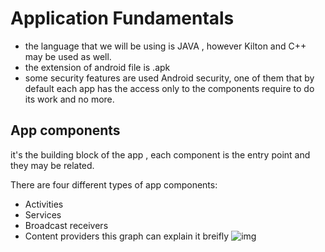 # Application Fundamentals
* the language that we will be using is JAVA , however Kilton and C++ may be used as well.
* the extension of android file is .apk 
* some security features are used Android security, one of them that by default each app has the access only to the components require to do its work and no more.
## App components
it's the building block of the app , each component is the entry point and they may be related.

There are four different types of app components:

* Activities
* Services
* Broadcast receivers
* Content providers
this graph can explain it breifly 
![img](https://www.researchgate.net/profile/Mamdouh-Alenezi-2/publication/333798148/figure/fig1/AS:769951270961152@1560582096104/The-Android-application-components.ppm)

